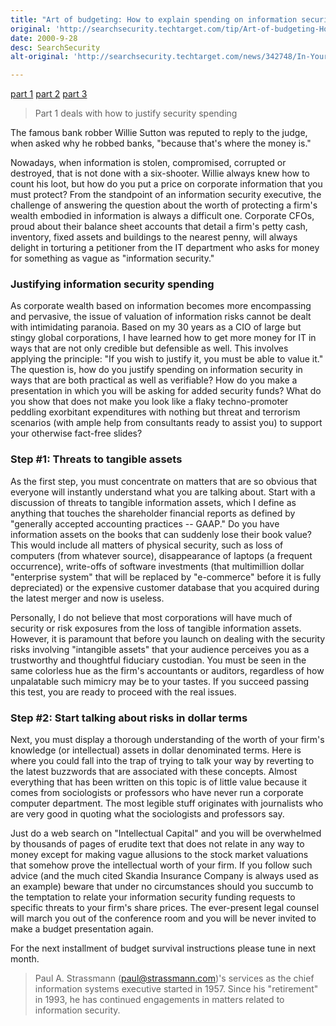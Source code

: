 ```yaml
---
title: "Art of budgeting: How to explain spending on information security (Part 1)"
original: 'http://searchsecurity.techtarget.com/tip/Art-of-budgeting-How-to-explain-spending-on-information-security-Part-1'
date: 2000-9-28
desc: SearchSecurity
alt-original: 'http://searchsecurity.techtarget.com/news/342748/In-Your-Defense-How-to-explain-spending-on-information-security'

---
```

[part 1](art-of-budgeting-p1.html)
[part 2](art-of-budgeting-p2.html)
[part 3](art-of-budgeting-p3.html)

> Part 1 deals with how to justify security spending

The famous bank robber Willie Sutton was reputed to reply to the judge, when asked why he robbed banks, "because that's where the money is."

Nowadays, when information is stolen, compromised, corrupted or destroyed, that is not done with a six-shooter. Willie always knew how to count his loot, but how do you put a price on corporate information that you must protect? From the standpoint of an information security executive, the challenge of answering the question about the worth of protecting a firm's wealth embodied in information is always a difficult one. Corporate CFOs, proud about their balance sheet accounts that detail a firm's petty cash, inventory, fixed assets and buildings to the nearest penny, will always delight in torturing a petitioner from the IT department who asks for money for something as vague as "information security."

### Justifying information security spending

As corporate wealth based on information becomes more encompassing and pervasive, the issue of valuation of information risks cannot be dealt with intimidating paranoia. Based on my 30 years as a CIO of large but stingy global corporations, I have learned how to get more money for IT in ways that are not only credible but defensible as well. This involves applying the principle: "If you wish to justify it, you must be able to value it." The question is, how do you justify spending on information security in ways that are both practical as well as verifiable? How do you make a presentation in which you will be asking for added security funds? What do you show that does not make you look like a flaky techno-promoter peddling exorbitant expenditures with nothing but threat and terrorism scenarios (with ample help from consultants ready to assist you) to support your otherwise fact-free slides?

### Step #1: Threats to tangible assets

As the first step, you must concentrate on matters that are so obvious that everyone will instantly understand what you are talking about. Start with a discussion of threats to tangible information assets, which I define as anything that touches the shareholder financial reports as defined by "generally accepted accounting practices -- GAAP." Do you have information assets on the books that can suddenly lose their book value? This would include all matters of physical security, such as loss of computers (from whatever source), disappearance of laptops (a frequent occurrence), write-offs of software investments (that multimillion dollar "enterprise system" that will be replaced by "e-commerce" before it is fully depreciated) or the expensive customer database that you acquired during the latest merger and now is useless. 

Personally, I do not believe that most corporations will have much of security or risk exposures from the loss of tangible information assets. However, it is paramount that before you launch on dealing with the security risks involving "intangible assets" that your audience perceives you as a trustworthy and thoughtful fiduciary custodian. You must be seen in the same colorless hue as the firm's accountants or auditors, regardless of how unpalatable such mimicry may be to your tastes. If you succeed passing this test, you are ready to proceed with the real issues.

### Step #2: Start talking about risks in dollar terms

Next, you must display a thorough understanding of the worth of your firm's knowledge (or intellectual) assets in dollar denominated terms. Here is where you could fall into the trap of trying to talk your way by reverting to the latest buzzwords that are associated with these concepts. Almost everything that has been written on this topic is of little value because it comes from sociologists or professors who have never run a corporate computer department. The most legible stuff originates with journalists who are very good in quoting what the sociologists and professors say. 

Just do a web search on "Intellectual Capital" and you will be overwhelmed by thousands of pages of erudite text that does not relate in any way to money except for making vague allusions to the stock market valuations that somehow prove the intellectual worth of your firm. If you follow such advice (and the much cited Skandia Insurance Company is always used as an example) beware that under no circumstances should you succumb to the temptation to relate your information security funding requests to specific threats to your firm's share prices. The ever-present legal counsel will march you out of the conference room and you will be never invited to make a budget presentation again.

For the next installment of budget survival instructions please tune in next month.

> Paul A. Strassmann (paul@strassmann.com)'s services as the chief
> information systems executive started in 1957. Since his "retirement"
> in 1993, he has continued engagements in matters related to
> information security.
